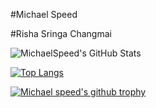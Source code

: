 
#Michael Speed

#Risha Sringa Changmai

![MichaelSpeed's GitHub Stats](https://github-readme-stats.vercel.app/api?username=michaelspeed&show_icons=true&count_private=true&theme=tokyonight)


[![Top Langs](https://github-readme-stats.vercel.app/api/top-langs/?hide=c,assembly&username=michaelspeed&count_private=true&layout=compact&theme=synthwave)](https://github.com/michaelspeed)


[![Michael speed's github trophy](https://github-profile-trophy.vercel.app/?username=michaelspeed&row=1&theme=onedark)](https://github.com/michaelspeed)
